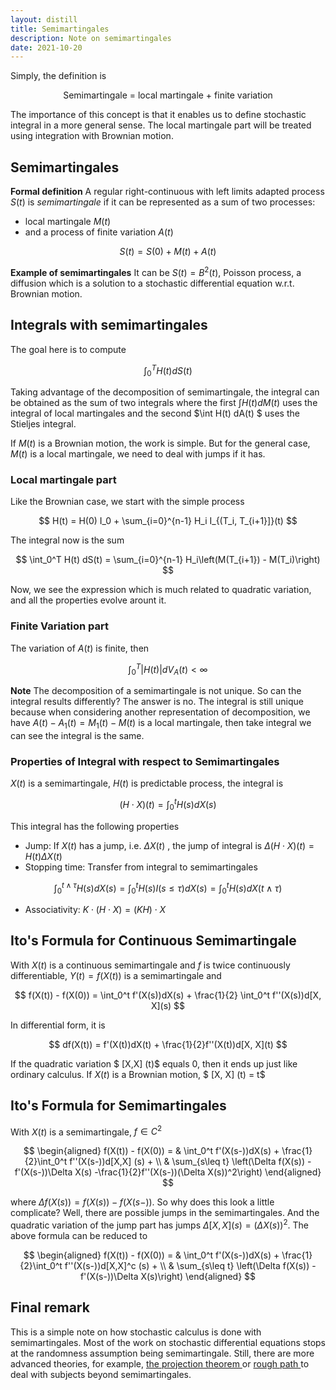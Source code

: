 ```yaml
---
layout: distill
title: Semimartingales
description: Note on semimartingales
date: 2021-10-20
---
```

Simply, the definition is
<p style="text-align: center;">Semimartingale = local martingale + finite variation</p>

The importance of this concept is that it enables us to define stochastic integral in a more general sense. The local martingale part will be treated using integration with Brownian motion.

## Semimartingales

**Formal definition** A regular right-continuous with left limits adapted process $S(t)$ is *semimartingale* if it can be represented as a sum of two processes:

+ local martingale $M(t)$
+ and a process of finite variation $A(t)$

$$
S(t) = S(0) + M(t) + A(t)
$$

**Example of semimartingales** It can be $S(t)=B^2(t)$, Poisson process, a diffusion which is a solution to a stochastic differential equation w.r.t. Brownian motion.

## Integrals with semimartingales

The goal here is to compute

$$
\int_0^T H(t)dS(t)
$$

Taking advantage of the decomposition of semimartingale, the integral can be obtained as the sum of two integrals where the first $\int H(t) dM(t)$ uses the integral of local martingales and the second $\int H(t) dA(t) $ uses the Stieljes integral. 

If $M(t)$ is a Brownian motion, the work is simple. But for the general case, $M(t)$ is a local martingale, we need to deal with jumps if it has.

### Local martingale part

Like the Brownian case, we start with the simple process

$$
H(t) = H(0) I_0 + \sum_{i=0}^{n-1} H_i I_{(T_i, T_{i+1}]}(t)
$$

The integral now is the sum

$$
\int_0^T H(t) dS(t) = \sum_{i=0}^{n-1} H_i\left(M(T_{i+1}) - M(T_i)\right)
$$

Now, we see the expression which is much related to quadratic variation, and all the properties evolve arount it.

### Finite Variation part

The variation of $A(t)$ is finite, then

$$
\int_0^T \lvert H(t) \rvert dV_A(t) < \infty
$$

**Note** The decomposition of a semimartingale is not unique. So can the integral results differently? The answer is no. The integral is still unique because when considering another representation of decomposition, we have $A(t)-A_1(t)= M_1(t) - M(t)$ is a local martingale, then take integral we can see the integral is the same.

### Properties of Integral with respect to Semimartingales

$X(t)$ is a semimartingale, $H(t)$ is predictable process, the integral is

$$
(H \cdot X)(t) = \int_0^t H(s) dX(s)
$$

This integral has the following properties

- Jump: If $X(t)$ has a jump, i.e. $\Delta X(t)$ , the jump of integral is $\Delta (H \cdot X)(t) = H(t) \Delta X(t)$
- Stopping time: Transfer from integral to semimartingales

$$
\int_0^{t \wedge \tau} H(s)dX(s) = \int_0^t H(s) I(s \leq \tau) dX(s) = \int_0^t H(s)dX(t \wedge \tau)
$$

- Associativity: $K \cdot (H \cdot X) = (KH) \cdot X$

## Ito's Formula for Continuous Semimartingale

With $X(t)$ is a continuous semimartingale and $f$ is twice continuously differentiable, $Y(t) = f(X(t))$ is a semimartingale and 

$$
f(X(t)) - f(X(0)) = \int_0^t f'(X(s))dX(s) + \frac{1}{2} \int_0^t f''(X(s))d[X, X](s)
$$

In differential form, it is

$$
df(X(t)) = f'(X(t))dX(t) + \frac{1}{2}f''(X(t))d[X, X](t)
$$

If the quadratic variation $ [X,X] (t)$ equals $0$, then it ends up just like ordinary calculus. If $X(t)$ is a Brownian motion, $ [X, X] (t) = t$

## Ito's Formula for Semimartingales

With $X(t)$ is a semimartingale, $f \in C^2$

$$
\begin{aligned}
f(X(t)) - f(X(0)) = & \int_0^t f'(X(s-))dX(s) + \frac{1}{2}\int_0^t f''(X(s-))d[X,X] (s) + \\
& \sum_{s\leq t} \left(\Delta f(X(s)) - f'(X(s-))\Delta X(s) -\frac{1}{2}f''(X(s-))(\Delta X(s))^2\right)
\end{aligned}
$$

where $\Delta f(X(s)) = f(X(s)) - f(X(s-))$. So why does this look a little complicate? Well, there are possible jumps in the semimartingales. And the quadratic variation of the jump part has jumps $\Delta [X,X] (s) = (\Delta X(s))^2$. The above formula can be reduced to

$$
\begin{aligned}
f(X(t)) - f(X(0)) = & \int_0^t f'(X(s-))dX(s) + \frac{1}{2}\int_0^t f''(X(s-))d[X,X]^c (s) + \\
& \sum_{s\leq t} \left(\Delta f(X(s)) - f'(X(s-))\Delta X(s)\right)
\end{aligned}
$$

## Final remark
This is a simple note on how stochastic calculus is done with semimartingales. Most of the work on stochastic differential equations stops at the randomness assumption being semimartingale. Still, there are more advanced theories, for example, <a href="https://almostsuremath.com/2016/10/21/the-projection-theorems/"> the projection theorem </a> or <a href="https://en.wikipedia.org/wiki/Rough_path"> rough path </a> to deal with subjects beyond semimartingales.

